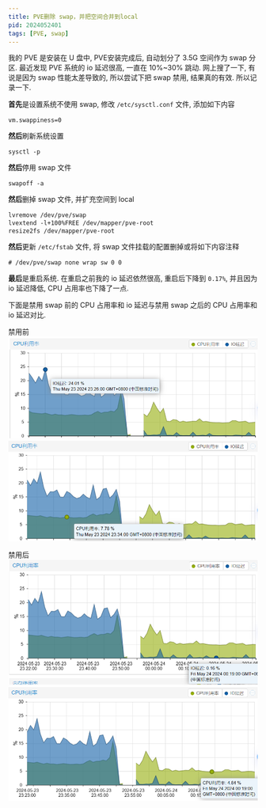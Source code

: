 ```yaml
---
title: PVE删除 swap，并把空间合并到local
pid: 2024052401
tags: [PVE, swap]
---
```


我的 PVE 是安装在 U 盘中, PVE安装完成后, 自动划分了 3.5G 空间作为 swap 分区. 最近发现 PVE 系统的 io 延迟很高, 一直在 10%~30% 跳动. 网上搜了一下, 有说是因为 swap 性能太差导致的, 所以尝试下把 swap 禁用, 结果真的有效. 所以记录一下.

**首先**是设置系统不使用 swap, 修改 `/etc/sysctl.conf` 文件, 添加如下内容

```
vm.swappiness=0
```

**然后**刷新系统设置

```
sysctl -p
```

**然后**停用 swap 文件

```
swapoff -a
```

**然后**删掉 swap 文件, 并扩充空间到 local

```
lvremove /dev/pve/swap
lvextend -l+100%FREE /dev/mapper/pve-root
resize2fs /dev/mapper/pve-root
```

**然后**更新 `/etc/fstab` 文件, 将 swap 文件挂载的配置删掉或将如下内容注释

```
# /dev/pve/swap none wrap sw 0 0
```

**最后**是重启系统. 在重启之前我的 io 延迟依然很高, 重启后下降到 `0.17%`, 并且因为 io 延迟降低, CPU 占用率也下降了一点.

下面是禁用 swap 前的 CPU 占用率和 io 延迟与禁用 swap 之后的 CPU 占用率和 io 延迟对比.

禁用前
![](/uploads/2024/05/2024052401-01.png)
![](/uploads/2024/05/2024052401-02.png)

禁用后
![](/uploads/2024/05/2024052401-03.png)
![](/uploads/2024/05/2024052401-04.png)
